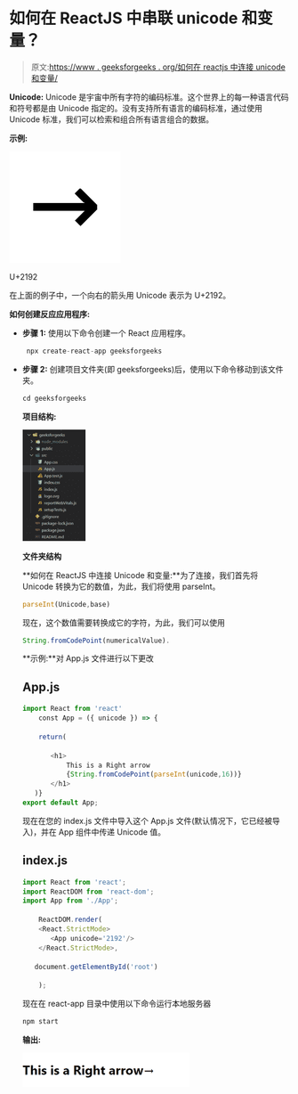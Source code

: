 # 如何在 ReactJS 中串联 unicode 和变量？

> 原文:[https://www . geeksforgeeks . org/如何在 reactjs 中连接 unicode 和变量/](https://www.geeksforgeeks.org/how-to-concatenate-unicode-and-variable-in-reactjs/)

**Unicode:** Unicode 是宇宙中所有字符的编码标准。这个世界上的每一种语言代码和符号都是由 Unicode 指定的。没有支持所有语言的编码标准，通过使用 Unicode 标准，我们可以检索和组合所有语言组合的数据。

**示例:**

![](img/f0ffdd6eb485d4bd7e30026b1b491a73.png)

U+2192

在上面的例子中，一个向右的箭头用 Unicode 表示为 U+2192。

**如何创建反应应用程序:**

*   **步骤 1:** 使用以下命令创建一个 React 应用程序。

    ```jsx
     npx create-react-app geeksforgeeks
    ```

*   **步骤 2:** 创建项目文件夹(即 geeksforgeeks)后，使用以下命令移动到该文件夹。

    ```jsx
    cd geeksforgeeks
    ```

    **项目结构:**

    ![](img/3dc940ea0051cffa92241a967a61de3a.png)

    **文件夹结构**

    **如何在 ReactJS 中连接 Unicode 和变量:**为了连接，我们首先将 Unicode 转换为它的数值，为此，我们将使用 parseInt。

    ```jsx
    parseInt(Unicode,base)
    ```

    现在，这个数值需要转换成它的字符，为此，我们可以使用

    ```jsx
    String.fromCodePoint(numericalValue).
    ```

    **示例:**对 App.js 文件进行以下更改

    ## App.js

    ```jsx
    import React from 'react'
        const App = ({ unicode }) => {

        return(

           <h1>
               This is a Right arrow
               {String.fromCodePoint(parseInt(unicode,16))}
           </h1>
       )}
    export default App;
    ```

    现在在您的 index.js 文件中导入这个 App.js 文件(默认情况下，它已经被导入)，并在 App 组件中传递 Unicode 值。

    ## index.js

    ```jsx
    import React from 'react';
    import ReactDOM from 'react-dom';
    import App from './App';

        ReactDOM.render(
        <React.StrictMode>
           <App unicode='2192'/>
        </React.StrictMode>,

       document.getElementById('root')

        );
    ```

    现在在 react-app 目录中使用以下命令运行本地服务器

    ```jsx
    npm start
    ```

    **输出:**

    ![](img/463376f38d7bed92f67944b835d3c272.png)